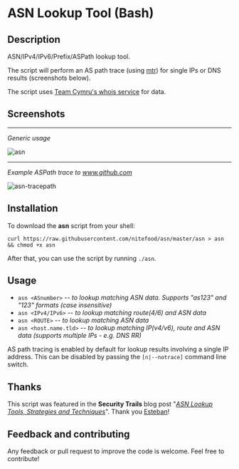 # ASN Lookup Tool (Bash)

## Description

ASN/IPv4/IPv6/Prefix/ASPath lookup tool.

The script will perform an AS path trace (using [mtr](https://github.com/traviscross/mtr)) for single IPs or DNS results (screenshots below).

The script uses [Team Cymru's whois service](https://team-cymru.com/community-services/ip-asn-mapping/) for data.

## Screenshots

---
_Generic usage_

![asn](https://user-images.githubusercontent.com/24555810/88291624-d1152100-ccf8-11ea-93de-5f11eee8e2f5.png)

---

_Example ASPath trace to www.github.com_

![asn-tracepath](https://user-images.githubusercontent.com/24555810/89486372-365e1d00-d7a3-11ea-9f8b-3e8937d2f51e.png)


## Installation

To download the **asn** script from your shell:

`curl https://raw.githubusercontent.com/nitefood/asn/master/asn > asn && chmod +x asn`

After that, you can use the script by running `./asn`.

## Usage

* `asn <ASnumber>` -- _to lookup matching ASN data. Supports "as123" and "123" formats (case insensitive)_
* `asn <IPv4/IPv6>` -- _to lookup matching route(4/6) and ASN data_
* `asn <ROUTE>` -- _to lookup matching ASN data_
* `asn <host.name.tld>` -- _to lookup matching IP(v4/v6), route and ASN data (supports multiple IPs - e.g. DNS RR)_

AS path tracing is enabled by default for lookup results involving a single IP address. This can be disabled by passing the `[n|--notrace]` command line switch.

## Thanks

This script was featured in the **Security Trails** blog post "[_ASN Lookup Tools, Strategies and Techniques_](https://securitytrails.com/blog/asn-lookup#autonomous-system-lookup-script)". Thank you [Esteban](https://www.estebanborges.com/)!

## Feedback and contributing

Any feedback or pull request to improve the code is welcome. Feel free to contribute!
